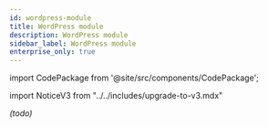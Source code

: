 ```yaml
---
id: wordpress-module
title: WordPress module
description: WordPress module
sidebar_label: WordPress module
enterprise_only: true
---
```


import CodePackage from '@site/src/components/CodePackage';

import NoticeV3 from "../../includes/upgrade-to-v3.mdx"

<NoticeV3 />

<CodePackage name="@deity/falcon-wordpress-module" /> 

_(todo)_
